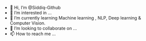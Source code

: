- 👋 Hi, I’m @Siddiq-Github
- 👀 I’m interested in ...
- 🌱 I’m currently learning Machine learning , NLP, Deep learning  & Computer Vision.
- 💞️ I’m looking to collaborate on ...
- 📫 How to reach me ...

<!---
Siddiq-Github/Siddiq-Github is a ✨ special ✨ repository because its `README.md` (this file) appears on your GitHub profile.
You can click the Preview link to take a look at your changes.
--->

